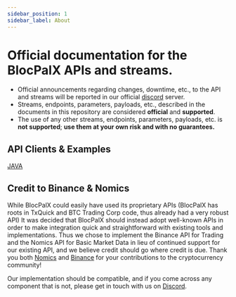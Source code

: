 ```yaml
---
sidebar_position: 1
sidebar_label: About
---
```


# Official documentation for the BlocPalX APIs and streams.
* Official announcements regarding changes, downtime, etc., to the API and streams will be reported in our official [discord](https://discord.gg/tvcTwPT9Bt) server.
* Streams, endpoints, parameters, payloads, etc., described in the documents in this repository are considered **official** and **supported**.
* The use of any other streams, endpoints, parameters, payloads, etc. is **not supported**; **use them at your own risk and with no guarantees.**


API Clients & Examples 
------------
[JAVA](https://gitlab.com/txquick/txquick-api-java-client)

## Credit to Binance & Nomics

While BlocPalX could easily have used its proprietary APIs (BlocPalX has roots in TxQuick and BTC Trading Corp code, thus already had a very robust
API) It was decided that BlocPalX should instead adopt well-known APIs in order to make integration quick and straightforward with existing
tools and implementations. Thus we chose to implement the Binance API for Trading and the Nomics API for Basic Market Data in lieu of continued
support for our existing API, and we believe credit should go where credit is due. Thank you both [Nomics](https://nomics.com/) and [Binance](https://binance.com) for your contributions to the cryptocurrency community!

Our implementation should be compatible, and if you come across any component that is not, please get in touch with us on [Discord](https://discord.gg/tvcTwPT9Bt).


